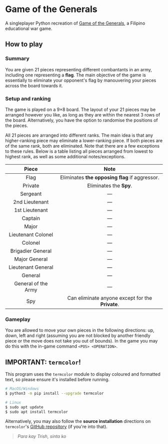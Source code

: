# Game of the Generals
A singleplayer Python recreation of [Game of the Generals](https://en.wikipedia.org/wiki/Game_of_the_Generals), a Filipino educational war game.

## How to play

### Summary
You are given 21 pieces representing different combantants in an army, including one representing a **flag**. The main objective of the game is essentially to eliminate your opponent's flag by manouvering your pieces across the board towards it.

### Setup and ranking

The game is played on a 9×8 board. The layout of your 21 pieces may be arranged however you like, as long as they are within the nearest 3 rows of the board. Alternatively, you have the option to randomise the positions of the pieces.

All 21 pieces are arranged into different ranks. The main idea is that any higher-ranking piece may eliminate a lower-ranking piece. If both pieces are of the same rank, both are eliminated. Note that there are a few exceptions to these rules. Below is a table listing all pieces arranged from lowest to highest rank, as well as some additional notes/exceptions.

|Piece              |Note                                            |
|:-----------------:|:----------------------------------------------:|
|Flag               |Eliminates **the opposing flag** if aggressor.  |
|Private            |Eliminates the **Spy**.                         |
|Sergeant           |—                                               |
|2nd Lieutenant     |—                                               |
|1st Lieutenant     |—                                               |
|Captain            |—                                               |
|Major              |—                                               |
|Lieutenant Colonel |—                                               |
|Colonel            |—                                               |
|Brigadier General  |—                                               |
|Major General      |—                                               |
|Lieutenant General |—                                               |
|General            |—                                               |
|General of the Army|—                                               |
|Spy                |Can eliminate anyone except for the **Private**.|

### Gameplay

You are allowed to move your own pieces in the following directions: up, down, left and right (assuming you are not blocked by another friendly piece or the move does not take you out of bounds). In the game you may do this with the in-game command `<POS> <OPERATION>`.

## IMPORTANT: `termcolor`!

This program uses the `termcolor` module to display coloured and formatted text, so please ensure it's installed before running.

```bash
# MacOS/Windows
$ python3 -m pip install --upgrade termcolor

# Linux
$ sudo apt update
$ sudo apt install termcolor
```

Alternatively, you may also follow the **source installation** directions on `termcolor`'s [GitHub repository](https://github.com/termcolor/termcolor) (if you're into that).

> *Para kay Trish, sinta ko*
